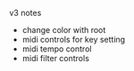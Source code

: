 v3 notes

- change color with root
- midi controls for key setting
- midi tempo control
- midi filter controls
